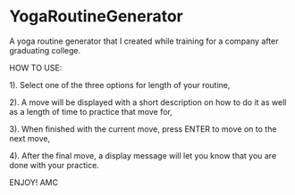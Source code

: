 # YogaRoutineGenerator
A yoga routine generator that I created while training for a company after graduating college.

HOW TO USE:

1). Select one of the three options for length of your routine,

2). A move will be displayed with a short description on how to do it as well as a length of time to practice that move for,

3). When finished with the current move, press ENTER to move on to the next move,

4). After the final move, a display message will let you know that you are done with your practice.

ENJOY!
AMC
